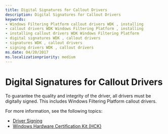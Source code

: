 ```yaml
---
title: Digital Signatures for Callout Drivers
description: Digital Signatures for Callout Drivers
keywords:
- Windows Filtering Platform callout drivers WDK , installing
- callout drivers WDK Windows Filtering Platform , installing
- installing callout drivers WDK Windows Filtering Platform
- digital signatures WDK , callout drivers
- signatures WDK , callout drivers
- signing drivers WDK , callout drivers
ms.date: 04/20/2017
ms.localizationpriority: medium
---
```


# Digital Signatures for Callout Drivers


To guarantee the quality and integrity of the driver, all drivers must be digitally signed. This includes Windows Filtering Platform callout drivers.

For more information, see the following topics:

-   [Driver Signing](../install/driver-signing.md)
-   [Windows Hardware Certification Kit (HCK)](https://go.microsoft.com/fwlink/p/?LinkId=733613)

 

